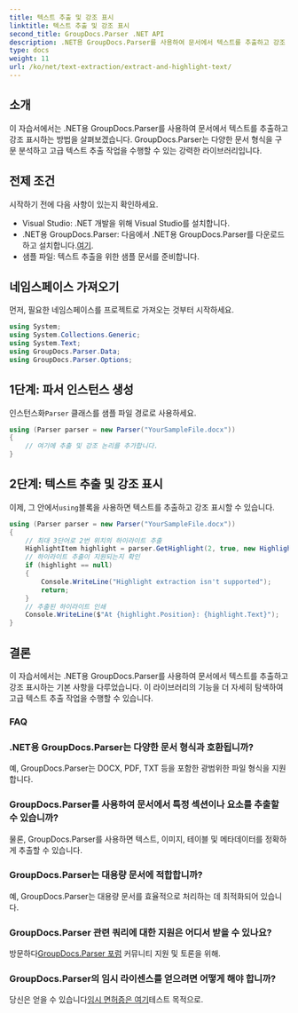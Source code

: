 ```yaml
---
title: 텍스트 추출 및 강조 표시
linktitle: 텍스트 추출 및 강조 표시
second_title: GroupDocs.Parser .NET API
description: .NET용 GroupDocs.Parser를 사용하여 문서에서 텍스트를 추출하고 강조 표시하는 방법을 알아보세요. .NET 프로젝트에서 효율적인 텍스트 추출을 위한 쉬운 단계입니다.
type: docs
weight: 11
url: /ko/net/text-extraction/extract-and-highlight-text/
---
```

## 소개
이 자습서에서는 .NET용 GroupDocs.Parser를 사용하여 문서에서 텍스트를 추출하고 강조 표시하는 방법을 살펴보겠습니다. GroupDocs.Parser는 다양한 문서 형식을 구문 분석하고 고급 텍스트 추출 작업을 수행할 수 있는 강력한 라이브러리입니다.
## 전제 조건
시작하기 전에 다음 사항이 있는지 확인하세요.
- Visual Studio: .NET 개발을 위해 Visual Studio를 설치합니다.
-  .NET용 GroupDocs.Parser: 다음에서 .NET용 GroupDocs.Parser를 다운로드하고 설치합니다.[여기](https://releases.groupdocs.com/parser/net/).
- 샘플 파일: 텍스트 추출을 위한 샘플 문서를 준비합니다.

## 네임스페이스 가져오기
먼저, 필요한 네임스페이스를 프로젝트로 가져오는 것부터 시작하세요.
```csharp
using System;
using System.Collections.Generic;
using System.Text;
using GroupDocs.Parser.Data;
using GroupDocs.Parser.Options;
```
## 1단계: 파서 인스턴스 생성
 인스턴스화`Parser` 클래스를 샘플 파일 경로로 사용하세요.
```csharp
using (Parser parser = new Parser("YourSampleFile.docx"))
{
    // 여기에 추출 및 강조 논리를 추가합니다.
}
```
## 2단계: 텍스트 추출 및 강조 표시
 이제, 그 안에서`using`블록을 사용하면 텍스트를 추출하고 강조 표시할 수 있습니다.
```csharp
using (Parser parser = new Parser("YourSampleFile.docx"))
{
    // 최대 3단어로 2번 위치의 하이라이트 추출
    HighlightItem highlight = parser.GetHighlight(2, true, new HighlightOptions(3));
    // 하이라이트 추출이 지원되는지 확인
    if (highlight == null)
    {
        Console.WriteLine("Highlight extraction isn't supported");
        return;
    }
    // 추출된 하이라이트 인쇄
    Console.WriteLine($"At {highlight.Position}: {highlight.Text}");
}
```

## 결론
이 자습서에서는 .NET용 GroupDocs.Parser를 사용하여 문서에서 텍스트를 추출하고 강조 표시하는 기본 사항을 다루었습니다. 이 라이브러리의 기능을 더 자세히 탐색하여 고급 텍스트 추출 작업을 수행할 수 있습니다.

### FAQ
### .NET용 GroupDocs.Parser는 다양한 문서 형식과 호환됩니까?
예, GroupDocs.Parser는 DOCX, PDF, TXT 등을 포함한 광범위한 파일 형식을 지원합니다.
### GroupDocs.Parser를 사용하여 문서에서 특정 섹션이나 요소를 추출할 수 있습니까?
물론, GroupDocs.Parser를 사용하면 텍스트, 이미지, 테이블 및 메타데이터를 정확하게 추출할 수 있습니다.
### GroupDocs.Parser는 대용량 문서에 적합합니까?
예, GroupDocs.Parser는 대용량 문서를 효율적으로 처리하는 데 최적화되어 있습니다.
### GroupDocs.Parser 관련 쿼리에 대한 지원은 어디서 받을 수 있나요?
 방문하다[GroupDocs.Parser 포럼](https://forum.groupdocs.com/c/parser/17) 커뮤니티 지원 및 토론을 위해.
### GroupDocs.Parser의 임시 라이센스를 얻으려면 어떻게 해야 합니까?
 당신은 얻을 수 있습니다[임시 면허증은 여기](https://purchase.groupdocs.com/temporary-license/)테스트 목적으로.